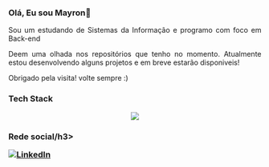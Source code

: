 ### Olá, Eu sou Mayron👋

<p align="justify">Sou um estudando de Sistemas da Informação e programo com foco em Back-end</p>
<p align="justify"> 
 Deem uma olhada nos repositórios que tenho no momento. Atualmente estou desenvolvendo alguns projetos e em breve estarão disponiveis!
<p align="justify">Obrigado pela visita! volte sempre :)</p>

<h3>Tech Stack</h3>
<p align=center>
  <a href="https://skillicons.dev">
    <img src="https://skillicons.dev/icons?i=java,javascript,py,cs,react,html,tailwind,git,docker,aws" />
  </a>
</p>

<h3>Rede social/h3>

[![LinkedIn](https://img.shields.io/badge/-LinkedIn-000?style=for-the-badge&logo=linkedin&logoColor=00BFFF&color:FFF)](https://www.linkedin.com/in/mayronsv/)
